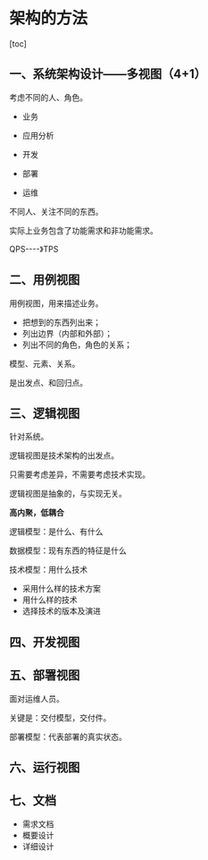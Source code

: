# 架构的方法

[toc]

## 一、系统架构设计——多视图（4+1）

考虑不同的人、角色。

- 业务

- 应用分析
- 开发
- 部署
- 运维

不同人、关注不同的东西。

实际上业务包含了功能需求和非功能需求。

QPS----》TPS

## 二、用例视图

用例视图，用来描述业务。

- 把想到的东西列出来；
- 列出边界（内部和外部）；
- 列出不同的角色，角色的关系；

模型、元素、关系。

是出发点、和回归点。

## 三、逻辑视图

针对系统。

逻辑视图是技术架构的出发点。

只需要考虑差异，不需要考虑技术实现。

逻辑视图是抽象的，与实现无关。

**高内聚，低耦合**

逻辑模型：是什么、有什么

数据模型：现有东西的特征是什么

技术模型：用什么技术

- 采用什么样的技术方案
- 用什么样的技术
- 选择技术的版本及演进

## 四、开发视图

## 五、部署视图

面对运维人员。

关键是：交付模型，交付件。

部署模型：代表部署的真实状态。

## 六、运行视图

## 七、文档

- 需求文档
- 概要设计
- 详细设计





